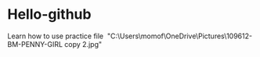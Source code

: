 # Hello-github
Learn how to use
practice file 
<img> "C:\Users\momof\OneDrive\Pictures\109612-BM-PENNY-GIRL copy 2.jpg" </img>
